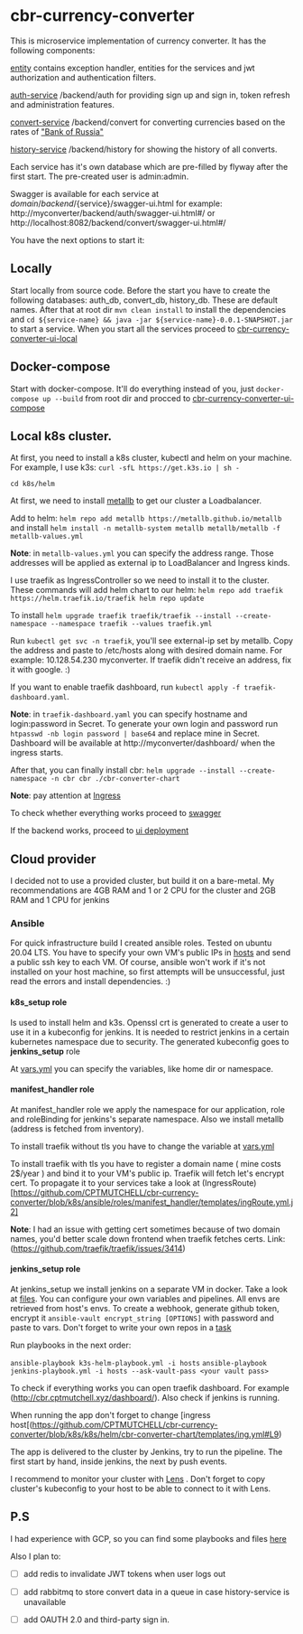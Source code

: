 # cbr-currency-converter

This is microservice implementation of currency converter. 
It has the following components:

[entity](https://github.com/CPTMUTCHELL/cbr-currency-converter/tree/k8s/entity)
contains exception handler, entities for the services and jwt authorization and authentication filters.

[auth-service](https://github.com/CPTMUTCHELL/cbr-currency-converter/tree/k8s/auth-service) /backend/auth
for providing sign up and sign in, token refresh and administration features.

[convert-service](https://github.com/CPTMUTCHELL/cbr-currency-converter/tree/k8s/convert-service) /backend/convert
for converting currencies based on the rates of ["Bank of Russia"](http://www.cbr.ru/scripts/XML_daily.asp)

[history-service](https://github.com/CPTMUTCHELL/cbr-currency-converter/tree/k8s/history-service) /backend/history
for showing the history of all converts.

Each service has it's own database which are pre-filled by flyway after the first start.
The pre-created user is admin:admin. 

Swagger is available for each service at ${domain}/backend/${service}/swagger-ui.html for example: http://myconverter/backend/auth/swagger-ui.html#/ or http://localhost:8082/backend/convert/swagger-ui.html#/

You have the next options to start it:

## Locally
Start locally from source code. Before the start you have to create the following databases: auth_db, convert_db, history_db. These are default names.
After that at root dir `mvn clean install` to install the dependencies and `cd ${service-name} && java -jar ${service-name}-0.0.1-SNAPSHOT.jar` to start a service. When you start all the services proceed to [cbr-currency-converter-ui-local](https://github.com/CPTMUTCHELL/cbr-currency-converter-ui/blob/master/README.md#local) 

## Docker-compose
Start with docker-compose. It'll do everything instead of you, just `docker-compose up --build` from root dir and procced to [cbr-currency-converter-ui-compose](https://github.com/CPTMUTCHELL/cbr-currency-converter-ui/blob/master/README.md#compose)


## Local k8s cluster. 
At first, you need to install a k8s cluster, kubectl and helm on your machine. For example, I use k3s:
   `curl -sfL https://get.k3s.io | sh -`
   
`cd k8s/helm`

At first, we need to install [metallb](https://metallb.universe.tf/) to get our cluster a Loadbalancer.

Add to helm: `helm repo add metallb https://metallb.github.io/metallb` and install `helm install -n metallb-system metallb metallb/metallb -f metallb-values.yml`

**Note**: in `metallb-values.yml` you can specify the address range. Those addresses will be applied as external ip to LoadBalancer and Ingress kinds. 

I use traefik as IngressController so we need to install it to the cluster.
These commands will add helm chart to our helm:
`helm repo add traefik https://helm.traefik.io/traefik
helm repo update`

To install `helm upgrade traefik traefik/traefik --install --create-namespace --namespace traefik --values traefik.yml`

Run `kubectl get svc -n traefik`, you'll see external-ip set by metallb. Copy the address and paste to /etc/hosts along with desired domain name. For example:
10.128.54.230 myconverter. If traefik didn't receive an address, fix it with google. :)

If you want to enable traefik dashboard, run `kubectl apply -f traefik-dashboard.yaml`.

**Note**: in `traefik-dashboard.yaml` you can specify hostname and login:password in Secret. To generate your own login and password run `htpasswd -nb login password | base64` and replace mine in Secret. 
Dashboard will be available at http://myconverter/dashboard/ when the ingress starts.

After that, you can finally install cbr: `helm upgrade --install --create-namespace -n cbr cbr ./cbr-converter-chart`

**Note**: pay attention at [Ingress](https://github.com/CPTMUTCHELL/cbr-currency-converter/blob/k8s/k8s/helm/cbr-converter-chart/templates/ing.yml#L9)

To check whether everything works proceed to [swagger](http://myconverter/backend/auth/swagger-ui.html#/)

If the backend works, proceed to [ui deployment](https://github.com/CPTMUTCHELL/cbr-currency-converter-ui#local-k8s)

## Cloud provider
I decided not to use a provided cluster, but build it on a bare-metal.
My recommendations are 4GB RAM and 1 or 2 CPU for the cluster and 2GB RAM and 1 CPU for jenkins

### Ansible
For quick infrastructure build I created ansible roles. Tested on ubuntu 20.04 LTS. You have to specify your own VM's public IPs in [hosts](https://github.com/CPTMUTCHELL/cbr-currency-converter/blob/k8s/ansible/hosts) and send a public ssh key to each VM.
Of course, ansible won't work if it's not installed on your host machine, so first attempts will be unsuccessful, just read the errors and install dependencies. :)


#### k8s_setup role
Is used to install helm and k3s. Openssl crt is generated to create a user to use it in a kubeconfig for jenkins. It is needed to restrict jenkins in a certain kubernetes namespace due to security. The generated kubeconfig goes to **jenkins_setup** role

At [vars.yml](https://github.com/CPTMUTCHELL/cbr-currency-converter/blob/k8s/ansible/roles/k8s_setup/vars/main.yml)
you can specify the variables, like home dir or namespace. 

#### manifest_handler role

At manifest_handler role we apply the namespace for our application, role and roleBinding for jenkins's separate namespace. Also we install metallb (address is fetched from inventory).

To install traefik without tls you have to change the variable at [vars.yml](https://github.com/CPTMUTCHELL/cbr-currency-converter/blob/k8s/ansible/roles/manifest_handler/vars/main.yml#L5)

To install traefik with tls you have to register a domain name ( mine costs 2$/year ) and bind it to your VM's public ip. Traefik will fetch let's encrypt cert. To propagate it to your services take a look at (IngressRoute)[https://github.com/CPTMUTCHELL/cbr-currency-converter/blob/k8s/ansible/roles/manifest_handler/templates/ingRoute.yml.j2]

**Note**: I had an issue with getting cert sometimes because of two domain names, you'd better scale down frontend when traefik fetches certs.
Link: (https://github.com/traefik/traefik/issues/3414)

#### jenkins_setup role

At jenkins_setup we install jenkins on a separate VM in docker. Take a look at [files](https://github.com/CPTMUTCHELL/cbr-currency-converter/tree/k8s/ansible/roles/jenkins_setup/files). You can configure your own variables and pipelines. All envs are retrieved from host's envs. To create a webhook, generate github token, encrypt it `ansible-vault encrypt_string [OPTIONS]` with password and paste to vars. Don't forget to write your own repos in a [task](https://github.com/CPTMUTCHELL/cbr-currency-converter/blob/k8s/ansible/roles/jenkins_setup/tasks/github-webhook.yml#L19)

Run playbooks in the next order:

`ansible-playbook k3s-helm-playbook.yml -i hosts`
`ansible-playbook jenkins-playbook.yml -i hosts --ask-vault-pass <your vault pass>`


To check if everything works you can open traefik dashboard. For example (http://cbr.cptmutchell.xyz/dashboard/). Also check if jenkins is running.

When running the app don't forget to change [ingress host[(https://github.com/CPTMUTCHELL/cbr-currency-converter/blob/k8s/k8s/helm/cbr-converter-chart/templates/ing.yml#L9)

The app is delivered to the cluster by Jenkins, try to run the pipeline. The first start by hand, inside jenkins, the next by push events.

I recommend to monitor your cluster with [Lens](https://k8slens.dev/) . Don't forget to copy cluster's kubeconfig to your host to be able to connect to it with Lens.

## P.S

I had experience with GCP, so you can find some playbooks and files [here](https://github.com/CPTMUTCHELL/cbr-currency-converter/tree/k8s/jenkins)

Also I plan to:
- [ ] add redis to invalidate JWT tokens when user logs out
- [ ] add rabbitmq to store convert data in a queue in case history-service is unavailable 
- [ ] add OAUTH 2.0 and third-party sign in.


